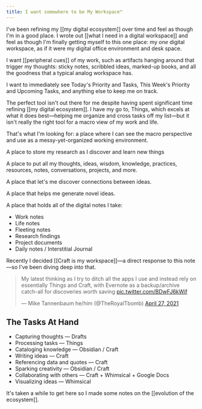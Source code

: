 ```yaml
---
title: I want somewhere to be My Workspace™
---
```

I've been refining my [[my digital ecosystem]] over time and feel as though I'm in a good place. I wrote out [[what I need in a digital workspace]] and feel as though I'm finally getting myself to this one place: my *one* digital workspace, as if it were my digital office environment and desk space.

I want [[peripheral cues]] of my work, such as artifacts hanging around that trigger my thoughts: sticky notes, scribbled ideas, marked-up books, and all the goodness that a typical analog workspace has.

I want to immediately see Today's Priority and Tasks, This Week's Priority and Upcoming Tasks, and anything else to keep me on track.

The perfect tool isn't out there for me despite having spent significant time refining [[my digital ecosystem]]. I have my go to, Things, which excels at what it does best—helping me organize and cross tasks off my list—but it isn't really the right tool for a macro view of my work and life. 

That's what I'm looking for: a place where I can see the macro perspective and use as a messy-yet-organized working environment.

A place to store my research as I discover and learn new things

A place to put all my thoughts, ideas, wisdom, knowledge, practices, resources, notes, conversations, projects, and more.

A place that let's me discover connections between ideas.

A place that helps me generate novel ideas.

A place that holds all of the digital notes I take:
- Work notes
- Life notes
- Fleeting notes
- Research findings
- Project documents
- Daily notes / Interstitial Journal

Recently I decided [[Craft is my workspace]]—a direct response to this note—so I've been diving deep into that.

<blockquote class="twitter-tweet"><p lang="en" dir="ltr">My latest thinking as I try to ditch all the apps I use and instead rely on essentially Things and Craft, with Evernote as a backup/archive catch-all for discoveries worth saving <a href="https://t.co/BDwFJ6kWif">pic.twitter.com/BDwFJ6kWif</a></p>&mdash; Mike Tannenbaum he/him (@TheRoyalTbomb) <a href="https://twitter.com/TheRoyalTbomb/status/1387081726866886656?ref\_src=twsrc%5Etfw">April 27, 2021</a></blockquote> <script async src="https://platform.twitter.com/widgets.js" charset="utf-8"></script>

## The Tasks At Hand
- Capturing thoughts — Drafts
- Processing tasks — Things
- Cataloging knowledge — Obsidian / Craft
- Writing ideas — Craft
- Referencing data and quotes — Craft
- Sparking creativity — Obsidian / Craft
- Collaborating with others — Craft + Whimsical + Google Docs
- Visualizing ideas — Whimsical

It's taken a while to get here so I made some notes on the [[evolution of the ecosystem]].